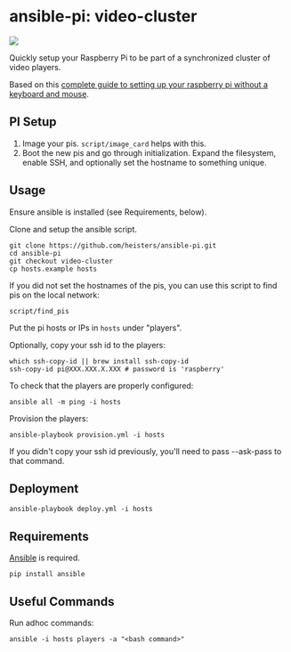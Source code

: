 ansible-pi: video-cluster
=========================

![](https://raw.github.com/scottmotte/ansible-pi/master/ansible-pi.jpg)

Quickly setup your Raspberry Pi to be part of a synchronized cluster of
video players.

Based on this [complete guide to setting up your raspberry pi without a keyboard and mouse](http://sendgrid.com/blog/complete-guide-set-raspberry-pi-without-keyboard-mouse/).

PI Setup
--------

1. Image your pis. `script/image_card` helps with this.
2. Boot the new pis and go through initialization. Expand the
   filesystem, enable SSH, and optionally set the hostname to something
   unique.


Usage
-----

Ensure ansible is installed (see Requirements, below).

Clone and setup the ansible script.

    git clone https://github.com/heisters/ansible-pi.git
    cd ansible-pi
    git checkout video-cluster
    cp hosts.example hosts

If you did not set the hostnames of the pis, you can use this script to
find pis on the local network:

    script/find_pis

Put the pi hosts or IPs in `hosts` under "players".

Optionally, copy your ssh id to the players:

    which ssh-copy-id || brew install ssh-copy-id
    ssh-copy-id pi@XXX.XXX.X.XXX # password is 'raspberry'

To check that the players are properly configured:

    ansible all -m ping -i hosts

Provision the players:

    ansible-playbook provision.yml -i hosts

If you didn't copy your ssh id previously, you'll need to pass
--ask-pass to that command.

Deployment
----------

    ansible-playbook deploy.yml -i hosts

Requirements
------------

[Ansible](http://www.ansibleworks.com/) is required.

    pip install ansible

Useful Commands
---------------

Run adhoc commands:

    ansible -i hosts players -a "<bash command>"
